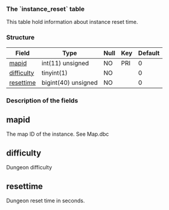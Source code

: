 ### **The \`instance\_reset\` table**

This table hold information about instance reset time.

### **Structure**

| Field                                   | Type                | Null | Key | Default |
| --------------------------------------- | ------------------- | ---- | --- | ------- |
| [mapid](Instance_reset#mapid)           | int(11) unsigned    | NO   | PRI | 0       |
| [difficulty](Instance_reset#difficulty) | tinyint(1)          | NO   |     | 0       |
| [resettime](Instance_reset#resettime)   | bigint(40) unsigned | NO   |     | 0       |

### **Description of the fields**

mapid
-----

The map ID of the instance. See Map.dbc

difficulty
----------

Dungeon difficulty

resettime
---------

Dungeon reset time in seconds.
